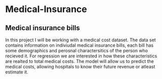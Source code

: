 # Medical-Insurance
## Medical insurance bills 

In this project I will be working with a medical cost dataset. The data set contains information on indiviudal medical insurance bills, each bill has some demographics and perosnal charactersitics of the person who recieved it. For regression we are interested in how these characteristics are realted to total medical costs. The model will allow us to predict the medical costs, allowing hospitals to know their future revenue or atleast estimate it.
